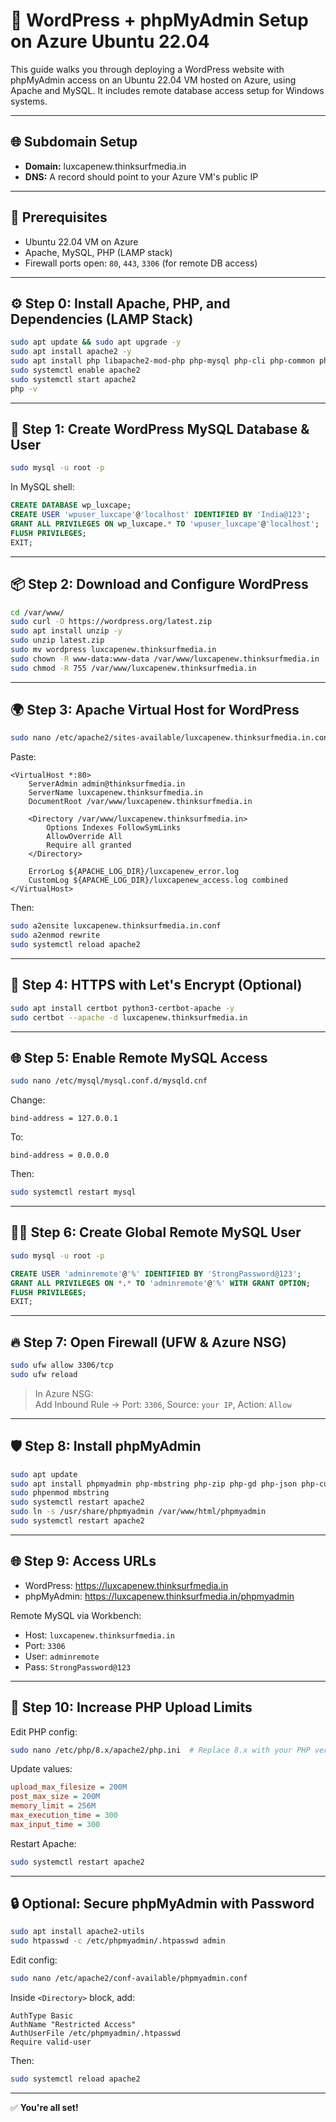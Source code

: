 
# 🚀 WordPress + phpMyAdmin Setup on Azure Ubuntu 22.04

This guide walks you through deploying a WordPress website with phpMyAdmin access on an Ubuntu 22.04 VM hosted on Azure, using Apache and MySQL. It includes remote database access setup for Windows systems.

---

## 🌐 Subdomain Setup

- **Domain:** luxcapenew.thinksurfmedia.in
- **DNS:** A record should point to your Azure VM's public IP

---

## 📌 Prerequisites

- Ubuntu 22.04 VM on Azure
- Apache, MySQL, PHP (LAMP stack)
- Firewall ports open: `80`, `443`, `3306` (for remote DB access)

---

## ⚙️ Step 0: Install Apache, PHP, and Dependencies (LAMP Stack)

```bash
sudo apt update && sudo apt upgrade -y
sudo apt install apache2 -y
sudo apt install php libapache2-mod-php php-mysql php-cli php-common php-mbstring php-xml php-curl php-zip php-gd php-bcmath php-json unzip -y
sudo systemctl enable apache2
sudo systemctl start apache2
php -v
```

---

## 🐬 Step 1: Create WordPress MySQL Database & User

```bash
sudo mysql -u root -p
```

In MySQL shell:

```sql
CREATE DATABASE wp_luxcape;
CREATE USER 'wpuser_luxcape'@'localhost' IDENTIFIED BY 'India@123';
GRANT ALL PRIVILEGES ON wp_luxcape.* TO 'wpuser_luxcape'@'localhost';
FLUSH PRIVILEGES;
EXIT;
```

---

## 📦 Step 2: Download and Configure WordPress

```bash
cd /var/www/
sudo curl -O https://wordpress.org/latest.zip
sudo apt install unzip -y
sudo unzip latest.zip
sudo mv wordpress luxcapenew.thinksurfmedia.in
sudo chown -R www-data:www-data /var/www/luxcapenew.thinksurfmedia.in
sudo chmod -R 755 /var/www/luxcapenew.thinksurfmedia.in
```

---

## 🌍 Step 3: Apache Virtual Host for WordPress

```bash
sudo nano /etc/apache2/sites-available/luxcapenew.thinksurfmedia.in.conf
```

Paste:

```apacheconf
<VirtualHost *:80>
    ServerAdmin admin@thinksurfmedia.in
    ServerName luxcapenew.thinksurfmedia.in
    DocumentRoot /var/www/luxcapenew.thinksurfmedia.in

    <Directory /var/www/luxcapenew.thinksurfmedia.in>
        Options Indexes FollowSymLinks
        AllowOverride All
        Require all granted
    </Directory>

    ErrorLog ${APACHE_LOG_DIR}/luxcapenew_error.log
    CustomLog ${APACHE_LOG_DIR}/luxcapenew_access.log combined
</VirtualHost>
```

Then:

```bash
sudo a2ensite luxcapenew.thinksurfmedia.in.conf
sudo a2enmod rewrite
sudo systemctl reload apache2
```

---

## 🔐 Step 4: HTTPS with Let's Encrypt (Optional)

```bash
sudo apt install certbot python3-certbot-apache -y
sudo certbot --apache -d luxcapenew.thinksurfmedia.in
```

---

## 🌐 Step 5: Enable Remote MySQL Access

```bash
sudo nano /etc/mysql/mysql.conf.d/mysqld.cnf
```

Change:

```
bind-address = 127.0.0.1
```

To:

```
bind-address = 0.0.0.0
```

Then:

```bash
sudo systemctl restart mysql
```

---

## 🧑‍💻 Step 6: Create Global Remote MySQL User

```bash
sudo mysql -u root -p
```

```sql
CREATE USER 'adminremote'@'%' IDENTIFIED BY 'StrongPassword@123';
GRANT ALL PRIVILEGES ON *.* TO 'adminremote'@'%' WITH GRANT OPTION;
FLUSH PRIVILEGES;
EXIT;
```

---

## 🔥 Step 7: Open Firewall (UFW & Azure NSG)

```bash
sudo ufw allow 3306/tcp
sudo ufw reload
```

> In Azure NSG:  
Add Inbound Rule → Port: `3306`, Source: `your IP`, Action: `Allow`

---

## 🛡 Step 8: Install phpMyAdmin

```bash
sudo apt update
sudo apt install phpmyadmin php-mbstring php-zip php-gd php-json php-curl -y
sudo phpenmod mbstring
sudo systemctl restart apache2
sudo ln -s /usr/share/phpmyadmin /var/www/html/phpmyadmin
sudo systemctl restart apache2
```

---

## 🌐 Step 9: Access URLs

- WordPress: https://luxcapenew.thinksurfmedia.in  
- phpMyAdmin: https://luxcapenew.thinksurfmedia.in/phpmyadmin  

Remote MySQL via Workbench:
- Host: `luxcapenew.thinksurfmedia.in`
- Port: `3306`
- User: `adminremote`
- Pass: `StrongPassword@123`

---

## 🧩 Step 10: Increase PHP Upload Limits

Edit PHP config:

```bash
sudo nano /etc/php/8.x/apache2/php.ini  # Replace 8.x with your PHP version
```

Update values:

```ini
upload_max_filesize = 200M
post_max_size = 200M
memory_limit = 256M
max_execution_time = 300
max_input_time = 300
```

Restart Apache:

```bash
sudo systemctl restart apache2
```

---

## 🔒 Optional: Secure phpMyAdmin with Password

```bash
sudo apt install apache2-utils
sudo htpasswd -c /etc/phpmyadmin/.htpasswd admin
```

Edit config:

```bash
sudo nano /etc/apache2/conf-available/phpmyadmin.conf
```

Inside `<Directory>` block, add:

```apacheconf
AuthType Basic
AuthName "Restricted Access"
AuthUserFile /etc/phpmyadmin/.htpasswd
Require valid-user
```

Then:

```bash
sudo systemctl reload apache2
```

---

✅ **You're all set!**
